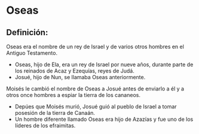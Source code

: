 # Oseas

## Definición: 

Oseas era el nombre de un rey de Israel y de varios otros hombres en el Antiguo Testamento.

* Oseas, hijo de Ela, era un rey de Israel por nueve años, durante parte de los reinados de Acaz y Ezequías, reyes de Judá.
* Josué, hijo de Nun, se llamaba Oseas anteriormente.

Moisés le cambió el nombre de Oseas a Josué antes de enviarlo a él y a otros once hombres a espiar la tierra de los cananeos.

* Depúes que Moisés murió, Josué guió al pueblo de Israel a tomar posesión de la tierra de Canaán.
* Un hombre diferente llamado Oseas era hijo de Azazías y fue uno de los líderes de los efraimitas.

